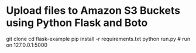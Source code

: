 # Upload files to Amazon S3 Buckets using Python Flask and Boto
git clone 
cd flask-example
pip install -r requirements.txt
python run.py # run on 127.0.0.1:5000
